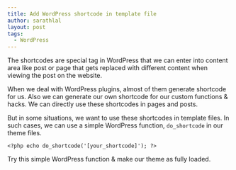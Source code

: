 ```yaml
---
title: Add WordPress shortcode in template file
author: sarathlal
layout: post
tags:
  - WordPress
---
```

The shortcodes are special tag in WordPress that we can enter into content area like post or page that gets replaced with different content when viewing the post on the website.

When we deal with WordPress plugins, almost of them generate shortcode for us. Also we can generate our own shortcode for our custom functions & hacks. We can directly use these shortcodes in pages and posts.

But in some situations, we want to use these shortcodes in template files. In such cases, we can use a simple WordPress function, `do_shortcode` in our theme files.

	<?php echo do_shortcode('[your_shortcode]'); ?>

Try this simple WordPress function & make our theme as fully loaded.
